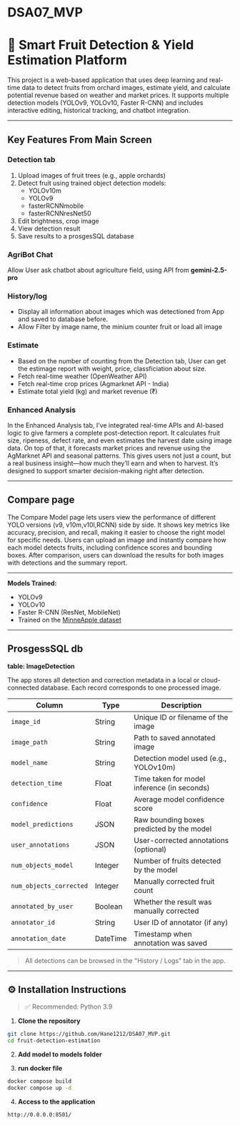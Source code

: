 # DSA07_MVP
# 🍎 Smart Fruit Detection & Yield Estimation Platform

This project is a web-based application that uses deep learning and real-time data to detect fruits from orchard images, estimate yield, and calculate potential revenue based on weather and market prices. It supports multiple detection models (YOLOv9, YOLOv10, Faster R-CNN) and includes interactive editing, historical tracking, and chatbot integration.

---

## Key Features From Main Screen
### Detection tab
1. Upload images of fruit trees (e.g., apple orchards)
2. Detect fruit using trained object detection models: 
    + YOLOv10m 
    + YOLOv9
    + fasterRCNNmobile
    + fasterRCNNresNet50
3. Edit brightness, crop image
4. View detection result
5. Save results to a prosgesSQL database
### AgriBot Chat
Allow User ask chatbot about agriculture field, using API from **gemini-2.5-pro**

### History/log
- Display all information about images which was detectioned from App and saved to database before.
- Allow Filter by image name, the minium counter fruit or load all image

### Estimate
- Based on the number of counting from the Detection tab, User can get the estimage report with weight, price, classficiation about size.
- Fetch real-time weather (OpenWeather API)
- Fetch real-time crop prices (Agmarknet API - India)
- Estimate total yield (kg) and market revenue (₹)

### Enhanced Analysis
In the Enhanced Analysis tab, I’ve integrated real-time APIs and AI-based logic to give farmers a complete post-detection report. It calculates fruit size, ripeness, defect rate, and even estimates the harvest date using image data. On top of that, it forecasts market prices and revenue using the AgMarknet API and seasonal patterns. This gives users not just a count, but a real business insight—how much they’ll earn and when to harvest. It’s designed to support smarter decision-making right after detection.

---
## Compare page
The Compare Model page lets users view the performance of different YOLO versions (v9, v10m,v10l,RCNN) side by side. It shows key metrics like accuracy, precision, and  recall, making it easier to choose the right model for specific needs. Users can upload an image and instantly compare how each model detects fruits, including confidence scores and bounding boxes.  After comparison, users can download the results for both images with detections and the summary report.

---

**Models Trained:**
- YOLOv9
- YOLOv10
- Faster R-CNN (ResNet, MobileNet)
- Trained on the [MinneApple dataset](https://github.com/DocF/MinneApple)

---
## ProsgessSQL db
**table: ImageDetection**

The app stores all detection and correction metadata in a local or cloud-connected database. Each record corresponds to one processed image.

| Column                | Type      | Description                                      |
|-----------------------|-----------|--------------------------------------------------|
| `image_id`            | String    | Unique ID or filename of the image              |
| `image_path`          | String    | Path to saved annotated image                   |
| `model_name`          | String    | Detection model used (e.g., YOLOv10m)           |
| `detection_time`      | Float     | Time taken for model inference (in seconds)     |
| `confidence`          | Float     | Average model confidence score                  |
| `model_predictions`   | JSON      | Raw bounding boxes predicted by the model       |
| `user_annotations`    | JSON      | User-corrected annotations (optional)           |
| `num_objects_model`   | Integer   | Number of fruits detected by the model          |
| `num_objects_corrected` | Integer | Manually corrected fruit count                  |
| `annotated_by_user`   | Boolean   | Whether the result was manually corrected       |
| `annotator_id`        | String    | User ID of annotator (if any)                   |
| `annotation_date`     | DateTime  | Timestamp when annotation was saved             |

> All detections can be browsed in the "History / Logs" tab in the app.


---

## ⚙️ Installation Instructions

> ✅ Recommended: Python 3.9

1. **Clone the repository**
```bash
git clone https://github.com/Hane1212/DSA07_MVP.git
cd fruit-detection-estimation
```
2. **Add model to models folder**

3. **run docker file**  
```bash
docker compose build
docker compose up -d
```
4. **Access to the application**  
```bash
http://0.0.0.0:8501/
```


